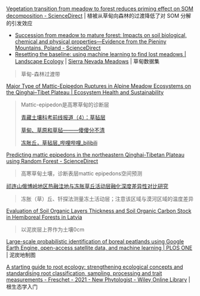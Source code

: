 
[Vegetation transition from meadow to forest reduces priming effect on SOM decomposition - ScienceDirect](https://www.sciencedirect.com/science/article/pii/S0038071723001852) | 植被从草甸向森林的过渡降低了对 SOM 分解的引发效应

- [Succession from meadow to mature forest: Impacts on soil biological, chemical and physical properties—Evidence from the Pieniny Mountains, Poland - ScienceDirect](https://www.sciencedirect.com/science/article/pii/S0341816220300527)
- [Resetting the baseline: using machine learning to find lost meadows | Landscape Ecology](https://link.springer.com/article/10.1007/s10980-023-01726-7) | [Sierra Nevada Meadows](https://meadows.ucdavis.edu/) | 草甸数据集

> 草甸-森林过渡带

[Major Type of Mattic-Epipedon Ruptures in Alpine Meadow Ecosystems on the Qinghai–Tibet Plateau | Ecosystem Health and Sustainability](https://spj.science.org/doi/10.34133/ehs.0082)

> Mattic-epipedon是高寒草甸的诊断层
>
> [青藏土壤科考前线报道（4）：草毡层](https://mp.weixin.qq.com/s/PjqWj7AnPGXST3HKLhEGow)
>
> [草甸、草原和草毡———傻傻分不清](https://mp.weixin.qq.com/s/3c4jYH7R3v9yrwEwXLbsxA)
>
> [冻胀丘，草毡层_哔哩哔哩_bilibili](https://www.bilibili.com/video/BV1P94y167J4/)

[Predicting mattic epipedons in the northeastern Qinghai-Tibetan Plateau using Random Forest - ScienceDirect](https://www.sciencedirect.com/science/article/pii/S2352009417300299?via%3Dihub) 

> 高寒草甸土壤，诊断表层mattic epipedons空间预测

[祁连山俄博岭地区热融洼地与冻胀草丘活动层融化深度差异性对比研究](http://www.bcdt.ac.cn/article/2022/1000-0240/1000-0240-2022-44-1-188.shtml)

> 冻胀（草）丘、钎探法测量冻土活动层；注意该区域与漠河区域的温度差异

[Evaluation of Soil Organic Layers Thickness and Soil Organic Carbon Stock in Hemiboreal Forests in Latvia](https://www.mdpi.com/1999-4907/12/7/840)

> 以泥炭层上界作为土壤0cm

[Large-scale probabilistic identification of boreal peatlands using Google Earth Engine, open-access satellite data, and machine learning | PLOS ONE](https://journals.plos.org/plosone/article?id=10.1371/journal.pone.0218165) | 泥炭地制图

[A starting guide to root ecology: strengthening ecological concepts and standardising root classification, sampling, processing and trait measurements - Freschet - 2021 - New Phytologist - Wiley Online Library](https://nph.onlinelibrary.wiley.com/doi/10.1111/nph.17572) | 根生态学入门